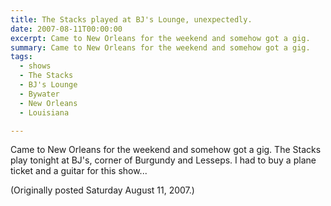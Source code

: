 ```yaml
---
title: The Stacks played at BJ's Lounge, unexpectedly.
date: 2007-08-11T00:00:00
excerpt: Came to New Orleans for the weekend and somehow got a gig.
summary: Came to New Orleans for the weekend and somehow got a gig.
tags:
  - shows
  - The Stacks
  - BJ's Lounge
  - Bywater
  - New Orleans
  - Louisiana

---
```


Came to New Orleans for the weekend and somehow got a gig.
The Stacks play tonight at BJ's, corner of Burgundy and Lesseps.
I had to buy a plane ticket and a guitar for this show...

(Originally posted Saturday August 11, 2007.)